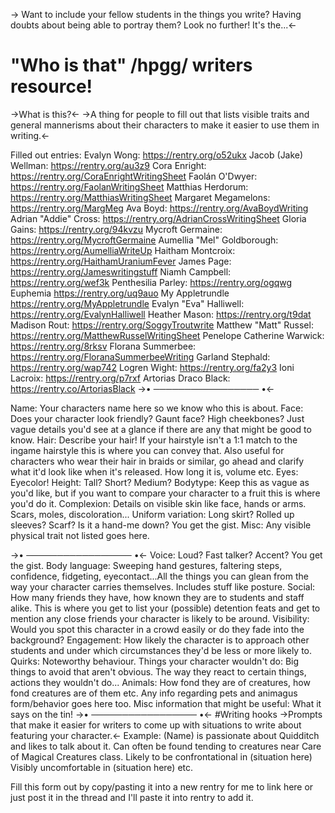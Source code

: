 -> Want to include your fellow students in the things you write? Having doubts about being able to portray them? Look no further! It's the...<- 
# "Who is that" /hpgg/ writers resource!
->What is this?<- 
->A thing for people to fill out that lists visible traits and general mannerisms about their characters to make it easier to use them in writing.<- 

Filled out entries:
Evalyn Wong: https://rentry.org/o52ukx
Jacob (Jake) Wellman: https://rentry.org/au3z9
Cora Enright: https://rentry.org/CoraEnrightWritingSheet
Faolán O'Dwyer: https://rentry.org/FaolanWritingSheet
Matthias Herdorum: https://rentry.org/MatthiasWritingSheet
Margaret Megamelons: https://rentry.org/MargMeg
Ava Boyd: https://rentry.org/AvaBoydWriting
Adrian "Addie" Cross: https://rentry.org/AdrianCrossWritingSheet
Gloria Gains: https://rentry.org/94kvzu
Mycroft Germaine: https://rentry.org/MycroftGermaine
Aumellia "Mel" Goldborough: https://rentry.org/AumelliaWriteUp
Haitham Montcroix: https://rentry.org/HaithamUraniumFever
James Page: https://rentry.org/Jameswritingstuff
Niamh Campbell: https://rentry.org/wef3k
Penthesilia Parley: https://rentry.org/ogqwg
Euphemia https://rentry.org/uq9auo
My Appletrundle https://rentry.org/MyAppletrundle
Evalyn "Eva" Halliwell: https://rentry.org/EvalynHalliwell
Heather Mason: https://rentry.org/t9dat
Madison Rout: https://rentry.org/SoggyTroutwrite
Matthew "Matt" Russel: https://rentry.org/MatthewRusselWritingSheet
Penelope Catherine Warwick: https://rentry.org/8rksv
Florana Summerbee: https://rentry.org/FloranaSummerbeeWriting
Garland Stephald: https://rentry.org/wap742
Logren Wight: https://rentry.org/fa2y3
Ioni Lacroix: https://rentry.org/p7rxf
Artorias Draco Black: https://rentry.co/ArtoriasBlack
->• ───────────────── •<-

Name: Your characters name here so we know who this is about.
Face: Does your character look friendly? Gaunt face? High cheekbones? Just vague details you'd see at a glance if there are any that might be good to know.
Hair: Describe your hair! If your hairstyle isn't a 1:1 match to the ingame hairstyle this is where you can convey that. Also useful for characters who wear their hair in braids or similar, go ahead and clarify what it'd look like when it's released. How long it is, volume etc. 
Eyes: Eyecolor!
Height: Tall? Short? Medium?
Bodytype: Keep this as vague as you'd like, but if you want to compare your character to a fruit this is where you'd do it.
Complexion: Details on visible skin like face, hands or arms. Scars, moles, discoloration...
Uniform variation: Long skirt? Rolled up sleeves? Scarf? Is it a hand-me down? You get the gist.
Misc: Any visible physical trait not listed goes here.

->• ───────────────── •<-
Voice: Loud? Fast talker? Accent? You get the gist.
Body language: Sweeping hand gestures, faltering steps, confidence, fidgeting, eyecontact...All the things you can glean from the way your character carries themselves. Includes stuff like posture.
Social: How many friends they have, how known they are to students and staff alike. This is where you get to list your (possible) detention feats and get to mention any close friends your character is likely to be around.
Visibility: Would you spot this character in a crowd easily or do they fade into the background?
Engagement: How likely the character is to approach other students and under which circumstances they'd be less or more likely to.
Quirks: Noteworthy behaviour. 
Things your character wouldn't do: Big things to avoid that aren't obvious. The way they react to certain things, actions they wouldn't do...
Animals: How fond they are of creatures, how fond creatures are of them etc. Any info regarding pets and animagus form/behavior goes here too.
Misc information that might be useful: What it says on the tin!
->• ───────────────── •<-
#Writing hooks
->Prompts that make it easier for writers to come up with situations to write about featuring your character.<-
Example:
(Name) is passionate about Quidditch and likes to talk about it.
Can often be found tending to creatures near Care of Magical Creatures class.
Likely to be confrontational in (situation here)
Visibly uncomfortable in (situation here) etc.

Fill this form out by copy/pasting it into a new rentry for me to link here or just post it in the thread and I'll paste it into rentry to add it.